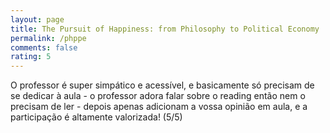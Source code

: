 ```yaml
---
layout: page
title: The Pursuit of Happiness: from Philosophy to Political Economy
permalink: /phppe
comments: false
rating: 5
---
```


O professor é super simpático e acessível, e basicamente só precisam de se dedicar à aula - o professor adora falar sobre o reading então nem o precisam de ler - depois apenas adicionam a vossa opinião em aula, e a participação é altamente valorizada! (5/5)
